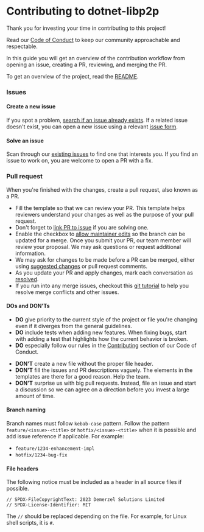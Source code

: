 # Contributing to dotnet-libp2p

Thank you for investing your time in contributing to this project!

Read our [Code of Conduct](CODE_OF_CONDUCT.md) to keep our community approachable and respectable.

In this guide you will get an overview of the contribution workflow from opening an issue, creating a PR, reviewing, and merging the PR.

To get an overview of the project, read the [README](README.md).

### Issues

#### Create a new issue

If you spot a problem, [search if an issue already exists](https://docs.github.com/en/github/searching-for-information-on-github/searching-on-github/searching-issues-and-pull-requests#search-by-the-title-body-or-comments). If a related issue doesn't exist, you can open a new issue using a relevant [issue form](https://github.com/nethermindeth/dotnet-libp2p/issues/new/choose). 

#### Solve an issue

Scan through our [existing issues](https://github.com/nethermindeth/dotnet-libp2p/issues) to find one that interests you. If you find an issue to work on, you are welcome to open a PR with a fix.

### Pull request

When you're finished with the changes, create a pull request, also known as a PR.
- Fill the template so that we can review your PR. This template helps reviewers understand your changes as well as the purpose of your pull request. 
- Don't forget to [link PR to issue](https://docs.github.com/en/issues/tracking-your-work-with-issues/linking-a-pull-request-to-an-issue) if you are solving one.
- Enable the checkbox to [allow maintainer edits](https://docs.github.com/en/github/collaborating-with-issues-and-pull-requests/allowing-changes-to-a-pull-request-branch-created-from-a-fork) so the branch can be updated for a merge.
Once you submit your PR, our team member will review your proposal. We may ask questions or request additional information.
- We may ask for changes to be made before a PR can be merged, either using [suggested changes](https://docs.github.com/en/github/collaborating-with-issues-and-pull-requests/incorporating-feedback-in-your-pull-request) or pull request comments.
- As you update your PR and apply changes, mark each conversation as [resolved](https://docs.github.com/en/github/collaborating-with-issues-and-pull-requests/commenting-on-a-pull-request#resolving-conversations).
- If you run into any merge issues, checkout this [git tutorial](https://github.com/skills/resolve-merge-conflicts) to help you resolve merge conflicts and other issues.

#### DOs and DON'Ts

- **DO** give priority to the current style of the project or file you're changing even if it diverges from the general guidelines.
- **DO** include tests when adding new features. When fixing bugs, start with adding a test that highlights how the current behavior is broken.
- **DO** especially follow our rules in the [Contributing](CODE_OF_CONDUCT.md#contributing) section of our Code of Conduct.

<!-- -->

- **DON'T** create a new file without the proper file header.
- **DON'T** fill the issues and PR descriptions vaguely. The elements in the templates are there for a good reason. Help the team.
- **DON'T** surprise us with big pull requests. Instead, file an issue and start a discussion so we can agree on a direction before you invest a large amount of time.

#### Branch naming

Branch names must follow `kebab-case` pattern. Follow the pattern `feature/<issue>-<title>` or `hotfix/<issue>-<title>` when it is possible and add issue reference if applicable. For example:

- `feature/1234-enhancement-impl`
- `hotfix/1234-bug-fix`

#### File headers

The following notice must be included as a header in all source files if possible.

```
// SPDX-FileCopyrightText: 2023 Demerzel Solutions Limited
// SPDX-License-Identifier: MIT
```

The `//` should be replaced depending on the file. For example, for Linux shell scripts, it is `#`.
